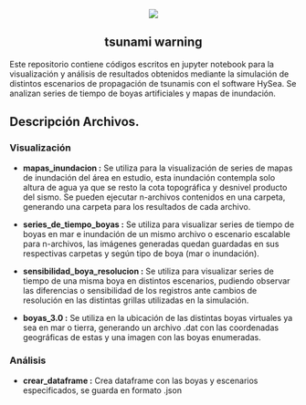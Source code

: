 <p align="center">
  <img src="https://www.lavanguardia.com/r/GODO/LV/p6/WebSite/2019/06/03/Recortada/img_mrius_20190603-104334_imagenes_lv_terceros_ola_estefania-kYzH-U462635134170IYH-992x558@LaVanguardia-Web.jpg">
</p>

<h2 align="center">tsunami warning</h2>

Este repositorio contiene códigos escritos en jupyter notebook para la visualización y análisis de resultados obtenidos mediante la simulación de distintos escenarios de propagación de tsunamis con el software HySea. Se analizan series de tiempo de boyas artificiales y mapas de inundación. 
## Descripción Archivos.

### Visualización
- **mapas_inundacion :** Se utiliza para la visualización de series de mapas de inundación del área en estudio, esta inundación contempla solo altura de agua ya que se resto la cota topográfica y desnivel producto del sismo. Se pueden ejecutar n-archivos contenidos en una carpeta, generando una carpeta para los resultados de cada archivo. 

- **series_de_tiempo_boyas :** Se utiliza para visualizar series de tiempo de boyas en mar e inundación de un mismo archivo o escenario escalable para n-archivos, las imágenes generadas quedan guardadas en sus respectivas carpetas y según tipo de boya (mar o inundación).

- **sensibilidad_boya_resolucion :** Se utiliza para visualizar series de tiempo de una misma boya en distintos escenarios, pudiendo observar las diferencias o sensibilidad de los registros ante cambios de resolución en las distintas grillas utilizadas en la simulación.

- **boyas_3.0 :** Se utiliza en la ubicación de las distintas boyas virtuales ya sea en mar o tierra, generando un archivo .dat con las coordenadas geográficas de estas y una imagen con las boyas enumeradas.

### Análisis

- **crear_dataframe :** Crea dataframe con las boyas y escenarios especificados, se guarda en formato .json
